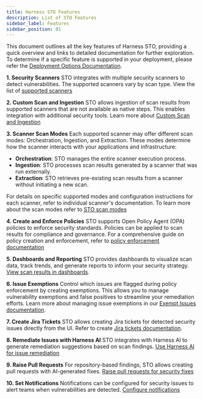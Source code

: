```yaml
---
title: Harness STO Features
description: List of STO Features
sidebar_label: Features
sidebar_position: 01
---
```


This document outlines all the key features of Harness STO, providing a quick overview and links to detailed documentation for further exploration. To determine if a specific feature is supported in your deployment, please refer the [Deployment Options Documentation](/docs/security-testing-orchestration/whats-supported/sto-deployments).


**1.⁠ ⁠Security Scanners**
STO integrates with multiple security scanners to detect vulnerabilities. The supported scanners vary by scan type.
View the list of [supported scanners](/docs/security-testing-orchestration/whats-supported/scanners)

**2.⁠ ⁠Custom Scan and Ingestion**
STO allows ingestion of scan results from supported scanners that are not available as native steps. This enables integration with additional security tools. Learn more about [Custom Scan and Ingestion](/docs/security-testing-orchestration/custom-scanning/custom-scan-reference)

**3.⁠ Scanner ⁠Scan Modes**
Each supported scanner may offer different scan modes: Orchestration, Ingestion, and Extraction. These modes determine how the scanner interacts with your applications and infrastructure:
- **Orchestration**: STO manages the entire scanner execution process. 
- **Ingestion**: STO processes scan results generated by a scanner that was run externally.
- **Extraction**: STO retrieves pre-existing scan results from a scanner without initiating a new scan.

For details on specific supported modes and configuration instructions for each scanner, refer to individual scanner's documentation. To learn more about the scan modes refer to [STO scan modes](/docs/security-testing-orchestration/get-started/key-concepts/sto-workflows-overview)

**4.⁠ ⁠Create and Enforce Policies**
STO supports Open Policy Agent (OPA) policies to enforce security standards. Policies can be applied to scan results for compliance and governance. For a comprehensive guide on policy creation and enforcement, refer to [policy enforcement documentation](/docs/security-testing-orchestration/policies/create-opa-policies)

**5.⁠ ⁠Dashboards and Reporting**
STO provides dashboards to visualize scan data, track trends, and generate reports to inform your security strategy. [View scan results in dashboards](/docs/security-testing-orchestration/dashboards/security-testing-dashboard).

**6.⁠ ⁠Issue Exemptions**
Control which issues are flagged during policy enforcement by creating exemptions. This allows you to manage vulnerability exemptions and false positives to streamline your remediation efforts. Learn more about managing issue exemptions in our [Exempt Issues documentation](/docs/security-testing-orchestration/exemptions/exemption-workflows).

**7.⁠ ⁠Create Jira Tickets**
STO allows creating Jira tickets for detected security issues directly from the UI. Refer to create [Jira tickets documentation](/docs/security-testing-orchestration/jira-integrations).

**8.⁠ ⁠Remediate Issues with Harness AI**
STO integrates with Harness AI to generate remediation suggestions based on scan findings. [Use Harness AI for issue remediation](/docs/security-testing-orchestration/remediations/ai-based-remediations)

**9.⁠ ⁠Raise Pull Requests**
For repository-based findings, STO allows creating pull requests with AI-generated fixes. [Raise pull requests for security fixes](/docs/security-testing-orchestration/remediations/ai-based-remediations#create-pull-request-from-sto)

**10.⁠ ⁠Set Notifications**
Notifications can be configured for security issues to alert teams when vulnerabilities are detected. [Configure notifications](/docs/security-testing-orchestration/notifications/email-notifications)

